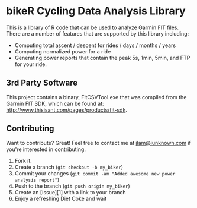 bikeR Cycling Data Analysis Library
===================================

This is a library of R code that can be used to analyze Garmin FIT
files. There are a number of features that are supported by this library
including:

* Computing total ascent / descent for rides / days / months / years
* Computing normalized power for a ride
* Generating power reports that contain the peak 5s, 1min, 5min, and FTP for your ride.

3rd Party Software
------------------

This project contains a binary, FitCSVTool.exe that was compiled from the Garmin 
FIT SDK, which can be found at: http://www.thisisant.com/pages/products/fit-sdk.

Contributing
------------

Want to contribute? Great! Feel free to contact me at jlam@iunknown.com if 
you're interested in contributing.

1. Fork it.
2. Create a branch (`git checkout -b my_biker`)
3. Commit your changes (`git commit -am "Added awesome new power analysis report"`)
4. Push to the branch (`git push origin my_biker`)
5. Create an [Issue][1] with a link to your branch
6. Enjoy a refreshing Diet Coke and wait

